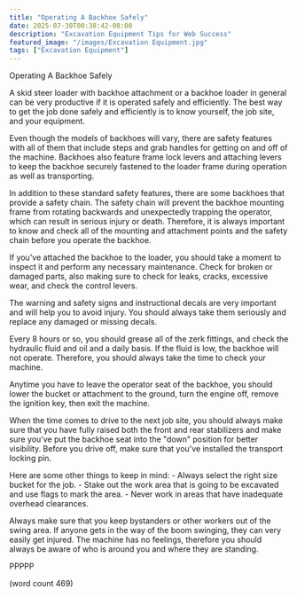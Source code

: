 ```yaml
---
title: "Operating A Backhoe Safely"
date: 2025-07-30T00:38:42-08:00
description: "Excavation Equipment Tips for Web Success"
featured_image: "/images/Excavation Equipment.jpg"
tags: ["Excavation Equipment"]
---
```


Operating A Backhoe Safely

A skid steer loader with backhoe attachment or a backhoe
loader in general can be very productive if it is
operated safely and efficiently.  The best way to
get the job done safely and efficiently is to know
yourself, the job site, and your equipment.

Even though the models of backhoes will vary, there
are safety features with all of them that include
steps and grab handles for getting on and off of
the machine.  Backhoes also feature frame lock levers
and attaching levers to keep the backhoe securely
fastened to the loader frame during operation as well
as transporting.

In addition to these standard safety features, there
are some backhoes that provide a safety chain.  The
safety chain will prevent the backhoe mounting
frame from rotating backwards and unexpectedly 
trapping the operator, which can result in serious
injury or death.  Therefore, it is always important
to know and check all of the mounting and attachment
points and the safety chain before you operate the
backhoe.  

If you've attached the backhoe to the loader, you
should take a moment to inspect it and perform any
necessary maintenance.  Check for broken or 
damaged parts, also making sure to check for leaks,
cracks, excessive wear, and check the control
levers.

The warning and safety signs and instructional
decals are very important and will help you to 
avoid injury.  You should always take them seriously
and replace any damaged or missing decals.

Every 8 hours or so, you should grease all of the
zerk fittings, and check the hydraulic fluid
and oil and a daily basis.  If the fluid is low,
the backhoe will not operate.  Therefore, you
should always take the time to check your machine.

Anytime you have to leave the operator seat of the
backhoe, you should lower the bucket or attachment
to the ground, turn the engine off, remove the
ignition key, then exit the machine.  

When the time comes to drive to the next job site,
you should always make sure that you have fully
raised both the front and rear stabilizers and
make sure you've put the backhoe seat into the
"down" position for better visibility.  Before
you drive off, make sure that you've installed the
transport locking pin.

Here are some other things to keep in mind:
	-  Always select the right size bucket for
the job.
	-  Stake out the work area that is going to
be excavated and use flags to mark the area.
	-  Never work in areas that have inadequate
overhead clearances.

Always make sure that you keep bystanders or other
workers out of the swing area.  If anyone gets in
the way of the boom swinging, they can very easily
get injured.  The machine has no feelings, 
therefore you should always be aware of who is
around you and where they are standing.

PPPPP

(word count 469)

